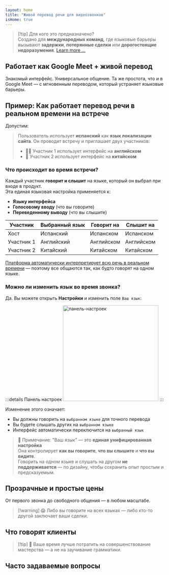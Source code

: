 ```yaml
---
layout: home
title: "Живой перевод речи для видеозвонков"
isHome: true
---
```


<script setup>
import HomeHeroSection from './HomeHeroSection.vue'
import HomeUSPSection from './HomeUSPSection.vue'
import HowItWorksSection from './HowItWorksSection.vue'
import PricingPlansSection from './PricingPlansSection.vue'
import FAQSection from './FAQSection.vue'
import HomeFooterSection from './HomeFooterSection.vue'
</script>

<HomeHeroSection />
<HomeUSPSection />

> [!tip] Для кого это предназначено?  
> Создано для **международных команд**, где языковые барьеры вызывают **задержки**, **потерянные сделки** или **дорогостоящие недоразумения**. [Learn more ...](./product/overview/markets)

## Работает как Google Meet + живой перевод

Знакомый интерфейс. Универсальное общение. Та же простота, что и в Google Meet — с мгновенным переводом, который устраняет языковые барьеры.

<HowItWorksSection />

<span id="Example"></span>

## Пример: Как работает перевод речи в реальном времени на встрече

Допустим:

> Пользователь использует **испанский** как **язык локализации сайта**. Он проводит встречу и приглашает двух участников:
>
> - 🧑‍💼 Участник 1 использует интерфейс на **английском**
> - 👩 Участник 2 использует интерфейс на **китайском**

### Что происходит во время встречи?

Каждый участник **говорит и слышит** на языке, который он выбрал при входе в продукт.  
Эта единая языковая настройка применяется к:

- **Языку интерфейса**
- **Голосовому вводу** (что вы говорите)
- **Переведенному выводу** (что вы слышите)

| Участник    | Выбранный язык | Говорит на | Слышит на |
| ----------- | -------------- | ---------- | --------- |
| Хост        | Испанский      | Испанском  | Испанском |
| Участник 1  | Английский     | Английском | Английском |
| Участник 2  | Китайский      | Китайском  | Китайском |

[Платформа автоматически интерпретирует всю речь в реальном времени](./product/overview/how-it-works) — поэтому все общаются так, как будто говорят на одном языке.

### Можно ли изменить язык во время звонка?

Да. Вы можете открыть **Настройки** и изменить поле `Ваш язык`:

:::details Панель настроек
<img src="/settings.png" alt="панель-настроек" width="300px" />
:::

Изменение этого означает:

- Вы должны говорить на `выбранном языке` для точного перевода
- Вы будете слышать других на `выбранном языке`
- Интерфейс автоматически переключится на `выбранный язык`

> 📌 Примечание: "Ваш язык" — это **единая унифицированная настройка**  
> Она контролирует **как вы говорите**, **что вы слышите** и **что вы видите**.  
> Говорить на одном языке и слушать на другом **не поддерживается** — по дизайну, чтобы сохранить опыт простым и предсказуемым.

## Прозрачные и простые цены

От первого звонка до свободного общения — в любом масштабе.

<PricingPlansSection />

> [!warning] 😱 Либо вы говорите на всех языках — либо кто-то другой заключает ваши сделки.

<span id="Testimonials"></span>

## Что говорят клиенты

<AutoScrollTestimonials testimonialsUrl="/testimonials.json"/>

> [!tip] 🥇 Ваше время лучше потратить на совершенствование мастерства — а не на заучивание грамматики.

## Часто задаваемые вопросы

<FAQSection />

<HomeFooterSection />